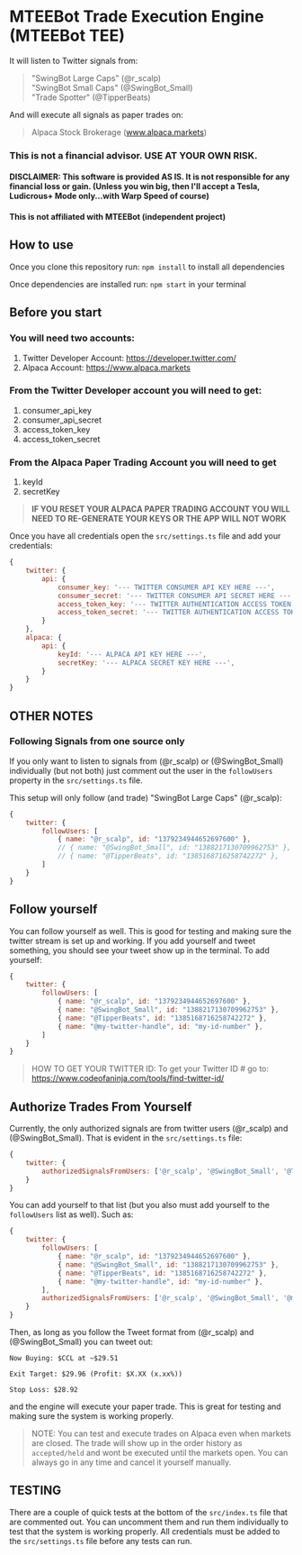 # MTEEBot Trade Execution Engine (MTEEBot TEE)
 
                                                              
It will listen to Twitter signals from:                
 > "SwingBot Large Caps" (@r_scalp)                    
 > "SwingBot Small Caps" (@SwingBot_Small)    
 > "Trade Spotter" (@TipperBeats)         
                                                       
                                                       
And will execute all signals as paper trades on:       
 > Alpaca Stock Brokerage (www.alpaca.markets)         
                                                       
                                                              
### This is not a financial advisor. USE AT YOUR OWN RISK.
#### DISCLAIMER: This software is provided AS IS. It is not responsible for any financial loss or gain. (Unless you win big, then I'll accept a Tesla, Ludicrous+ Mode only...with Warp Speed of course)
#### This is not affiliated with MTEEBot (independent project)

## How to use
Once you clone this repository run: ``` npm install ``` to install all dependencies

Once dependencies are installed run: ``` npm start ``` in your terminal

## Before you start

### You will need two accounts:
1) Twitter Developer Account: https://developer.twitter.com/
2) Alpaca Account: https://www.alpaca.markets

### From the Twitter Developer account you will need to get:
1) consumer_api_key
2) consumer_api_secret
3) access_token_key
4) access_token_secret

### From the Alpaca Paper Trading Account you will need to get
1) keyId
2) secretKey
> **IF YOU RESET YOUR ALPACA PAPER TRADING ACCOUNT YOU WILL NEED TO RE-GENERATE YOUR KEYS OR THE APP WILL NOT WORK**

Once you have all credentials open the ```src/settings.ts``` file and add your credentials:

```javascript
{
    twitter: {
        api: {
            consumer_key: '--- TWITTER CONSUMER API KEY HERE ---',
            consumer_secret: '--- TWITTER CONSUMER API SECRET HERE ---',
            access_token_key: '--- TWITTER AUTHENTICATION ACCESS TOKEN KEY HERE ---',
            access_token_secret: '--- TWITTER AUTHENTICATION ACCESS TOKEN SECRET HERE --- ',
        }
    },
    alpaca: {
        api: {
            keyId: '--- ALPACA API KEY HERE ---',
            secretKey: '--- ALPACA SECRET KEY HERE ---',
        }
    }
}
```

## OTHER NOTES

### Following Signals from one source only
If you only want to listen to signals from (@r_scalp) or (@SwingBot_Small) individually (but not both) just comment out the user in the ```followUsers``` property in the ```src/settings.ts``` file.

This setup will only follow (and trade) "SwingBot Large Caps" (@r_scalp):

```javascript
{
    twitter: {
        followUsers: [
            { name: "@r_scalp", id: "1379234944652697600" },
            // { name: "@SwingBot_Small", id: "1388217130709962753" },
            // { name: "@TipperBeats", id: "1385168716258742272" },
        ]
    }
}
```

## Follow yourself

You can follow yourself as well. This is good for testing and making sure the twitter stream is set up and working. If you add yourself and tweet something, you should see your tweet show up in the terminal. To add yourself:

```javascript
{
    twitter: {
        followUsers: [
            { name: "@r_scalp", id: "1379234944652697600" },
            { name: "@SwingBot_Small", id: "1388217130709962753" },
            { name: "@TipperBeats", id: "1385168716258742272" },	
            { name: "@my-twitter-handle", id: "my-id-number" },
        ]
    }
}
```
> HOW TO GET YOUR TWITTER ID: To get your Twitter ID # go to: 
> https://www.codeofaninja.com/tools/find-twitter-id/

## Authorize Trades From Yourself

Currently, the only authorized signals are from twitter users (@r_scalp) and (@SwingBot_Small). That is evident in the ```src/settings.ts``` file:

```javascript
{
    twitter: {
        authorizedSignalsFromUsers: ['@r_scalp', '@SwingBot_Small', '@TipperBeats']
    }
}
```

You can add yourself to that list (but you also must add yourself to the ```followUsers``` list as well). Such as:
```javascript
{
    twitter: {
        followUsers: [
            { name: "@r_scalp", id: "1379234944652697600" },
            { name: "@SwingBot_Small", id: "1388217130709962753" },
            { name: "@TipperBeats", id: "1385168716258742272" },	
            { name: "@my-twitter-handle", id: "my-id-number" },
        ],
        authorizedSignalsFromUsers: ['@r_scalp', '@SwingBot_Small', '@my-twitter-handle']
    }
}
```
Then, as long as you follow the Tweet format from (@r_scalp) and (@SwingBot_Small) you can tweet out:

```text
Now Buying: $CCL at ~$29.51

Exit Target: $29.96 (Profit: $X.XX (x.xx%))

Stop Loss: $28.92
```

and the engine will execute your paper trade. This is great for testing and making sure the system is working properly.

> NOTE: You can test and execute trades on Alpaca even when markets are closed. The trade will show up in the order history as ```accepted/held``` and wont be executed until the markets open. You can always go in any time and cancel it yourself manually.

## TESTING

There are a couple of quick tests at the bottom of the ```src/index.ts``` file that are commented out. You can uncomment them and run them individually to test that the system is working properly. All credentials must be added to the ```src/settings.ts``` file before any tests can run.
